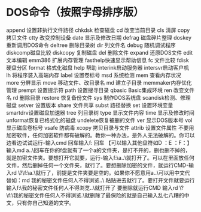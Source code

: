 # DOS命令（按照字母排序版）
append 设置非执行文件路径
chkdsk 检查磁盘
cd 改变当前目录
cls 清屏
copy 拷贝文件
ctty 改变控制设备
date 显示及修改日期
defrag 磁盘碎片整理
doskey 重新调用DOS命令
deltree 删除目录树
dir 列文件名
debug 随机调试程序
diskcomp磁盘比较
diskcopy 复制磁盘
del 删除文件
expand 还原DOS文件
edit 文本编辑
emm386 扩展内存管理
fasthelp快速显示帮助信息
fc 文件比较
fdisk 硬盘分区
format 格式化磁盘
help 帮助
interink启动服务器
intersvr启动客户机
lh 将程序装入高端内存
label 设置卷标号
msd 系统检测
mem 查看内存状况
more 分屏显示
move 移动文件、改目录名
md 建立子目录
memmaker内存优化管理
prempt 设置提示符
path 设置搜寻目录
qbasic Basic集成环境
ren 改变文件名
rd 删除目录
restore 恢复备份文件
sys 制作DOS系统盘
scandisk检测、修理磁盘
setver 设置版本
share 文件共享
subst 路径替换
set 设置环境变量
smartdrv设置磁盘加速器
tree 列目录树
type 显示文件内容
time 显示及修改时间
unformat恢复已格式化的磁盘
undelete恢复被删的文件
ver 显示DOS版本号
vol 显示磁盘卷标号
vsafe 防病毒
xcopy 拷贝目录与文件 attrib 设置文件属性
不要用加密软件，任何加密软件都有破解的。教你一种办法，是外人无法破解的。你可以边看边试试运行-输入cmd 回车输入f: 回车 【可以输入其他盘符如D ：E ：F：】输入md a..\回车在你的f盘就有了一个a的文件夹，是打不开的，删也删不掉的，就是加密文件夹。要想打开它就要，运行-输入f:\a..\就打开了。可以在里面放任何文件，然后删掉任何一个文件夹，就行了。要想删除加密的文件，就运行CMD-输入rd \\?\\f:\a.\就行了，前提是文件夹要是空的。如果你不愿意用a..\可以用中文代替如：md 我的秘密文件任何人不得浏览..\ 粘贴进去就行了。要打开文件就要运行 输入f:\我的秘密文件任何人不得浏览..\就打开了 要删除就运行CMD 输入rd \\?\\f:\我的秘密文件任何人不得浏览.\就删除了最保险的就是自己输入乱七八糟的中文，只有你自己知道的文字。
